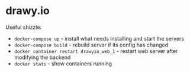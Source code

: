 # drawy.io
Useful shizzle:
* `docker-compose up` - install what needs installing and start the servers
* `docker-compose build` - rebuild server if its config has changed
* `docker container restart drawyio_web_1` - restart web server after modifying the backend
* `docker stats` - show containers running
